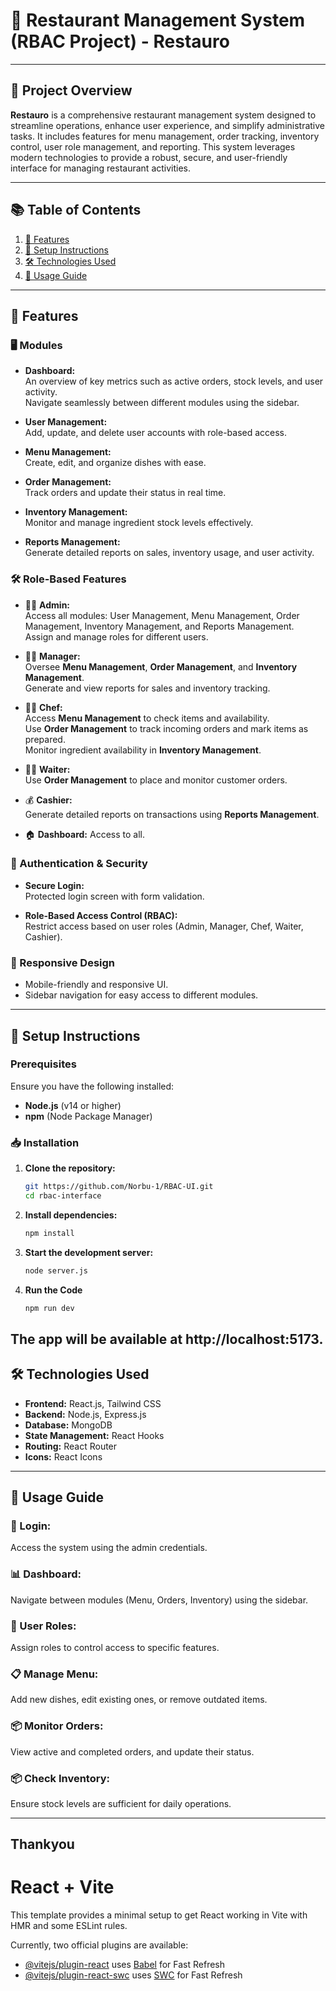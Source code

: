 # 🏢 Restaurant Management System (RBAC Project) - **Restauro**

---

## 📜 Project Overview

**Restauro** is a comprehensive restaurant management system designed to streamline operations, enhance user experience, and simplify administrative tasks. It includes features for menu management, order tracking, inventory control, user role management, and reporting. This system leverages modern technologies to provide a robust, secure, and user-friendly interface for managing restaurant activities.

---

## 📚 Table of Contents

1. [🔧 Features](#features)
2. [🚀 Setup Instructions](#setup-instructions)
3. [🛠️ Technologies Used](#technologies-used)
4. [📖 Usage Guide](#usage-guide)

---

## 🔧 Features

### 🖥️ Modules

- **Dashboard:**  
  An overview of key metrics such as active orders, stock levels, and user activity.  
  Navigate seamlessly between different modules using the sidebar.
  
- **User Management:**  
  Add, update, and delete user accounts with role-based access.
  
- **Menu Management:**  
  Create, edit, and organize dishes with ease.

- **Order Management:**  
  Track orders and update their status in real time.

- **Inventory Management:**  
  Monitor and manage ingredient stock levels effectively.

- **Reports Management:**  
  Generate detailed reports on sales, inventory usage, and user activity.
  
### 🛠️ Role-Based Features  

 - 👨‍💼 **Admin:**  
    Access all modules: User Management, Menu Management, Order Management, Inventory Management, and Reports Management.  
    Assign and manage roles for different users.  

- 🧑‍🍳 **Manager:**  
    Oversee **Menu Management**, **Order Management**, and **Inventory Management**.  
    Generate and view reports for sales and inventory tracking.  

- 👩‍🍳 **Chef:**  
    Access **Menu Management** to check items and availability.  
    Use **Order Management** to track incoming orders and mark items as prepared.  
    Monitor ingredient availability in **Inventory Management**.

- 👨‍💼 **Waiter:**  
    Use **Order Management** to place and monitor customer orders.  

- 💰 **Cashier:**  
    Generate detailed reports on transactions using **Reports Management**.
    
- 🏠 **Dashboard:** Access to all.
  
### 🔐 Authentication & Security

- **Secure Login:**  
  Protected login screen with form validation.

- **Role-Based Access Control (RBAC):**  
  Restrict access based on user roles (Admin, Manager, Chef, Waiter, Cashier).

### 📱 Responsive Design

- Mobile-friendly and responsive UI.
- Sidebar navigation for easy access to different modules.

---

## 🚀 Setup Instructions

### Prerequisites

Ensure you have the following installed:

- **Node.js** (v14 or higher)
- **npm** (Node Package Manager)

### 📥 Installation

1. **Clone the repository:**

   ```bash
   git https://github.com/Norbu-1/RBAC-UI.git
   cd rbac-interface
2. **Install dependencies:**

   ```bash
   npm install

3. **Start the development server:**

   ```bash
   node server.js
4. **Run the Code**

   ```bash
   npm run dev

The app will be available at http://localhost:5173.
---

## 🛠️ Technologies Used

- **Frontend:** React.js, Tailwind CSS  
- **Backend:** Node.js, Express.js  
- **Database:** MongoDB  
- **State Management:** React Hooks  
- **Routing:** React Router  
- **Icons:** React Icons  

---

## 📖 Usage Guide

### 🔐 Login:  
Access the system using the admin credentials.

### 📊 Dashboard:  
Navigate between modules (Menu, Orders, Inventory) using the sidebar.

### 👥 User Roles:  
Assign roles to control access to specific features.

### 📋 Manage Menu:  
Add new dishes, edit existing ones, or remove outdated items.

### 📦 Monitor Orders:  
View active and completed orders, and update their status.

### 📦 Check Inventory:  
Ensure stock levels are sufficient for daily operations.

---
## Thankyou

# React + Vite

This template provides a minimal setup to get React working in Vite with HMR and some ESLint rules.

Currently, two official plugins are available:

- [@vitejs/plugin-react](https://github.com/vitejs/vite-plugin-react/blob/main/packages/plugin-react/README.md) uses [Babel](https://babeljs.io/) for Fast Refresh
- [@vitejs/plugin-react-swc](https://github.com/vitejs/vite-plugin-react-swc) uses [SWC](https://swc.rs/) for Fast Refresh
